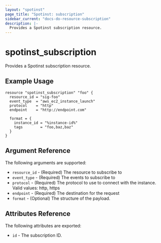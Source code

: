 ```yaml
---
layout: "spotinst"
page_title: "Spotinst: subscription"
sidebar_current: "docs-do-resource-subscription"
description: |-
  Provides a Spotinst subscription resource.
---
```


# spotinst\_subscription

Provides a Spotinst subscription resource.

## Example Usage

```hcl
resource "spotinst_subscription" "foo" {
  resource_id = "sig-foo"
  event_type  = "aws_ec2_instance_launch"
  protocol    = "http"
  endpoint    = "http://endpoint.com"

  format = {
    instance_id = "%instance-id%"
    tags        = "foo,baz,baz"
  }
}
```

## Argument Reference

The following arguments are supported:

* `resource_id` - (Required) The resource to subscribe to
* `event_type` - (Required) The events to subscribe to
* `protocol` - (Required) The protocol to use to connect with the instance. Valid values: http, https
* `endpoint` - (Required) The destination for the request
* `format` - (Optional) The structure of the payload.

## Attributes Reference

The following attributes are exported:

* `id` - The subscription ID.
